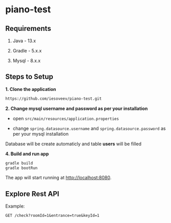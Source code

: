 # piano-test

## Requirements

1. Java - 13.x

2. Gradle - 5.x.x

3. Mysql - 8.x.x

## Steps to Setup

**1. Clone the application**

```bash
https://github.com/iesoveev/piano-test.git
```

**2. Change mysql username and password as per your installation**

+ open `src/main/resources/application.properties`

+ change `spring.datasource.username` and `spring.datasource.password` as per your mysql installation

Database will be create automaticly and table **users** will be filled


**4. Build and run app**

```bash
gradle build
gradle bootRun
```

The app will start running at <http://localhost:8080>.

## Explore Rest API
Example:

    GET /check?roomId=1&entrance=true&keyId=1
